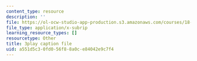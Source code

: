 ```yaml
---
content_type: resource
description: ''
file: https://ol-ocw-studio-app-production.s3.amazonaws.com/courses/18-06sc-linear-algebra-fall-2011/a551d5c30fd056f88a0ce84042e9c7f4_zWxhmBCdvFs.vtt
file_type: application/x-subrip
learning_resource_types: []
resourcetype: Other
title: 3play caption file
uid: a551d5c3-0fd0-56f8-8a0c-e84042e9c7f4
---
```

